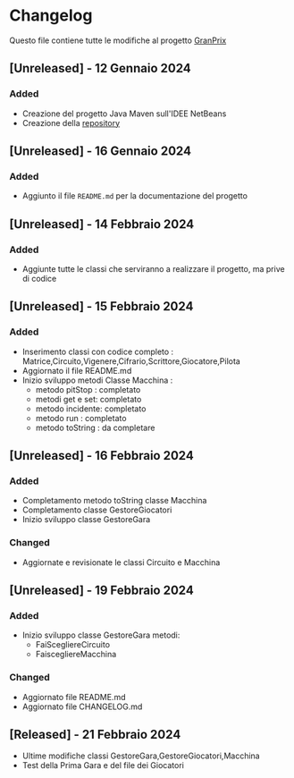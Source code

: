 
# Changelog

Questo file contiene tutte le modifiche al progetto  [GranPrix](https://github.com/lbanella/GranPrix5BINF_Gruppo1.git)

## [Unreleased] - 12 Gennaio 2024

### Added

- Creazione del progetto Java Maven sull'IDEE NetBeans
- Creazione della    [repository](https://github.com/lbanella/GranPrix5BINF_Gruppo1.git)

## [Unreleased] - 16 Gennaio 2024

### Added
- Aggiunto il file `README.md` per la documentazione del progetto

## [Unreleased] - 14 Febbraio 2024

### Added
- Aggiunte tutte le classi che serviranno a realizzare il progetto, ma prive di codice

## [Unreleased] - 15 Febbraio 2024
### Added
- Inserimento classi con codice completo : Matrice,Circuito,Vigenere,Cifrario,Scrittore,Giocatore,Pilota
- Aggiornato il file README.md
- Inizio sviluppo metodi Classe Macchina : 
  - metodo pitStop  : completato
  - metodi get e set:  completato
  - metodo incidente:  completato
  - metodo run : completato
  - metodo toString : da completare
## [Unreleased] - 16 Febbraio 2024
### Added
- Completamento metodo toString classe Macchina
- Completamento classe GestoreGiocatori
- Inizio sviluppo classe GestoreGara
### Changed
- Aggiornate e revisionate le classi Circuito e Macchina

## [Unreleased] - 19 Febbraio 2024
### Added
- Inizio sviluppo classe GestoreGara metodi:
  - FaiScegliereCircuito
  - FaiscegliereMacchina

### Changed
- Aggiornato file README.md
- Aggiornato file CHANGELOG.md

## [Released] - 21 Febbraio 2024
- Ultime modifiche classi GestoreGara,GestoreGiocatori,Macchina
- Test della Prima Gara e del file dei Giocatori 
